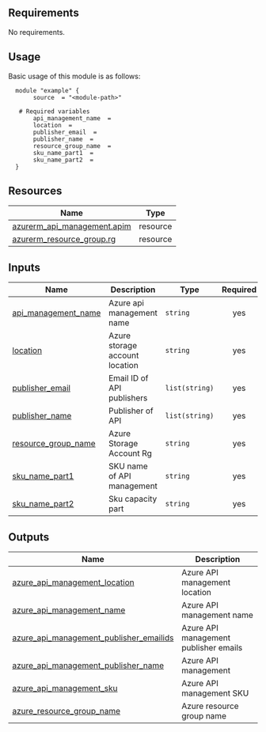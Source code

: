 <!-- BEGIN_AUTOMATED_TF_DOCS_BLOCK -->
## Requirements

No requirements.
## Usage
Basic usage of this module is as follows:
  ```hcl
    module "example" {
      	 source  = "<module-path>"
      
	 # Required variables
      	 api_management_name  = 
      	 location  = 
      	 publisher_email  = 
      	 publisher_name  = 
      	 resource_group_name  = 
      	 sku_name_part1  = 
      	 sku_name_part2  = 
    }
  ```

## Resources

| Name | Type |
|------|------|
| [azurerm_api_management.apim](https://registry.terraform.io/providers/hashicorp/azurerm/latest/docs/resources/api_management) | resource |
| [azurerm_resource_group.rg](https://registry.terraform.io/providers/hashicorp/azurerm/latest/docs/resources/resource_group) | resource |

## Inputs

| Name | Description | Type | Required |
|------|-------------|------|:--------:|
| <a name="input_api_management_name"></a> [api_management_name](#input_api_management_name) | Azure api management name | `string` | yes |
| <a name="input_location"></a> [location](#input_location) | Azure storage account location | `string` | yes |
| <a name="input_publisher_email"></a> [publisher_email](#input_publisher_email) | Email ID of API publishers | `list(string)` | yes |
| <a name="input_publisher_name"></a> [publisher_name](#input_publisher_name) | Publisher of API | `list(string)` | yes |
| <a name="input_resource_group_name"></a> [resource_group_name](#input_resource_group_name) | Azure Storage Account Rg | `string` | yes |
| <a name="input_sku_name_part1"></a> [sku_name_part1](#input_sku_name_part1) | SKU name of API management | `string` | yes |
| <a name="input_sku_name_part2"></a> [sku_name_part2](#input_sku_name_part2) | Sku capacity part | `string` | yes |

## Outputs

| Name | Description |
|------|-------------|
| <a name="output_azure_api_management_location"></a> [azure_api_management_location](#output_azure_api_management_location) | Azure API management location |
| <a name="output_azure_api_management_name"></a> [azure_api_management_name](#output_azure_api_management_name) | Azure API management name |
| <a name="output_azure_api_management_publisher_emailids"></a> [azure_api_management_publisher_emailids](#output_azure_api_management_publisher_emailids) | Azure API management publisher emails |
| <a name="output_azure_api_management_publisher_name"></a> [azure_api_management_publisher_name](#output_azure_api_management_publisher_name) | Azure API management |
| <a name="output_azure_api_management_sku"></a> [azure_api_management_sku](#output_azure_api_management_sku) | Azure API management SKU |
| <a name="output_azure_resource_group_name"></a> [azure_resource_group_name](#output_azure_resource_group_name) | Azure resource group name |
<!-- END_AUTOMATED_TF_DOCS_BLOCK -->